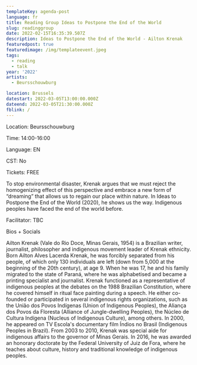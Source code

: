 ```yaml
---
templateKey: agenda-post
language: fr
title: Reading Group Ideas to Postpone the End of the World
slug: readinggroup
date: 2022-02-15T16:35:39.507Z
description: Ideas to Postpone the End of the World - Ailton Krenak
featuredpost: true
featuredimage: /img/templateevent.jpeg
tags:
  - reading
  - talk
year: '2022'
artists:
  - Beursschouwburg

location: Brussels
datestart: 2022-03-05T13:00:00.000Z
dateend: 2022-03-05T21:30:00.000Z
fblink: /
---
```

Location: Beursschouwburg

Time: 14:00-16:00

Language: EN

CST: No

Tickets: FREE

To stop environmental disaster, Krenak argues that we must reject the homogenizing effect of this perspective and embrace a new form of “dreaming” that allows us to regain our place within nature. In Ideas to Postpone the End of the World (2020), he shows us the way. Indigenous peoples have faced the end of the world before.

Facilitator: TBC

Bios + Socials

Ailton Krenak (Vale do Rio Doce, Minas Gerais, 1954) is a Brazilian writer, journalist, philosopher and indigenous movement leader of Krenak ethnicity. Born Ailton Alves Lacerda Krenak, he was forcibly separated from his people, of which only 130 individuals are left (down from 5,000 at the beginning of the 20th century), at age 9. When he was 17, he and his family migrated to the state of Paraná, where he was alphabetised and became a printing specialist and journalist. Krenak functioned as a representative of indigenous peoples at the debates on the 1988 Brazilian Constitution, where he covered himself in ritual face painting during a speech. He either co-founded or participated in several indigenous rights organizations, such as the União dos Povos Indígenas (Union of Indigenous Peoples), the Aliança dos Povos da Floresta (Alliance of Jungle-dwelling Peoples), the Núcleo de Cultura Indígena (Nucleus of Indigenous Culture), among others. In 2000, he appeared on TV Escola's documentary film Índios no Brasil (Indigenous Peoples in Brazil). From 2003 to 2010, Krenak was special aide for indigenous affairs to the governor of Minas Gerais. In 2016, he was awarded an honorary doctorate by the Federal University of Juiz de Fora, where he teaches about culture, history and traditional knowledge of indigenous peoples.
